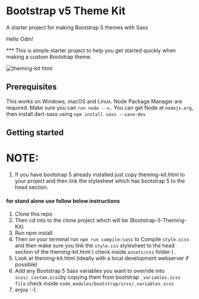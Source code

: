 # Bootstrap v5 Theme Kit

A starter project for making Bootstrap 5 themes with Sass

Hello Odin!

\*\*\* This is simple starter project to help you get started quickly when making a custom Bootstrap theme.

![theming-kit html](https://user-images.githubusercontent.com/11283502/116907735-a58d7280-ac4a-11eb-8dbd-b905648593f8.png)

## Prerequisites

This works on Windows, macOS and Linux.
Node Package Manager are required. Make sure you can `run node --v.`
You can get Node at `nodejs.org`, then install dart-sass using `npm install sass --save-dev`

## Getting started

# NOTE:

1. If you have bootstrap 5 already installed just copy theming-kit.html to your project and then link the stylesheet which has bootstrap 5 to the head section.

#### for stand alone use follow below instructions

1. Clone this repo
2. Then cd into to the clone project which will be (Bootstrap-5-Theming-Kit)
3. Run npm install
4. Then on your terminal run `npm run compile:sass` to Compile `style.scss` and then make sure you link the `style.css` stylesheet to the head section of the theming-kit.html ( check inside `assets/css` folder ) .
5. Look at theming-kit.html (ideally with a local development webserver if possible)
6. Add any Bootstrap 5 Sass variables you want to override into `scss/_custom.scss`by copying them from bootstrap `_variables.scss file` check inside `node_modules/bootstrap/scss/_variables.scss`
7. enjoy :-).
